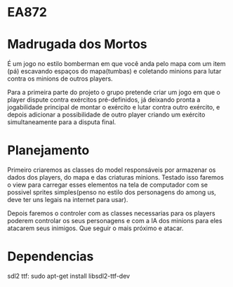 # EA872

# Madrugada dos Mortos

É um jogo no estilo bomberman em que você anda pelo mapa com um item (pá) escavando espaços do mapa(tumbas) e coletando minions para lutar contra os minions de outros players.

Para a primeira parte do projeto o grupo pretende criar um jogo em que o player dispute contra exércitos pré-definidos, já deixando pronta a jogabilidade principal de montar o exército e lutar contra outro exército, e depois adicionar a possibilidade de outro player criando um exército simultaneamente para a disputa final.

# Planejamento

Primeiro criaremos as classes do model responsáveis por armazenar os dados dos players, do mapa e das criaturas minions.
Testado isso faremos o view para carregar esses elementos na tela de computador com se possivel sprites simples(penso no estilo dos personagens do among us, deve ter uns legais na internet para usar).

Depois faremos o controler com as classes necessarias para os players poderem controlar os seus personagens e com a IA dos minions para eles atacarem seus inimigos. Que  seguir o mais próximo e atacar.

# Dependencias
sdl2 ttf:
sudo apt-get install libsdl2-ttf-dev

